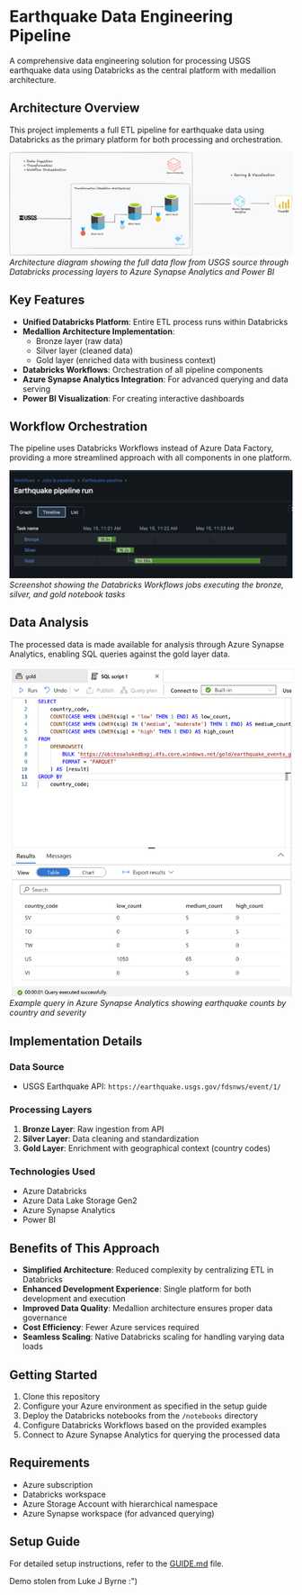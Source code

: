 # Earthquake Data Engineering Pipeline

A comprehensive data engineering solution for processing USGS earthquake data using Databricks as the central platform with medallion architecture.

## Architecture Overview

This project implements a full ETL pipeline for earthquake data using Databricks as the primary platform for both processing and orchestration.

![Architecture Diagram](./images/architecture_diagram.png)
*Architecture diagram showing the full data flow from USGS source through Databricks processing layers to Azure Synapse Analytics and Power BI*

## Key Features

- **Unified Databricks Platform**: Entire ETL process runs within Databricks
- **Medallion Architecture Implementation**: 
  - Bronze layer (raw data)
  - Silver layer (cleaned data)
  - Gold layer (enriched data with business context)
- **Databricks Workflows**: Orchestration of all pipeline components
- **Azure Synapse Analytics Integration**: For advanced querying and data serving
- **Power BI Visualization**: For creating interactive dashboards

## Workflow Orchestration

The pipeline uses Databricks Workflows instead of Azure Data Factory, providing a more streamlined approach with all components in one platform.

![Databricks Workflows](./images/databricks_workflows.png)
*Screenshot showing the Databricks Workflows jobs executing the bronze, silver, and gold notebook tasks*

## Data Analysis

The processed data is made available for analysis through Azure Synapse Analytics, enabling SQL queries against the gold layer data.

![Synapse Analytics Query](./images/synapse_query.png)
*Example query in Azure Synapse Analytics showing earthquake counts by country and severity*

## Implementation Details

### Data Source
- USGS Earthquake API: `https://earthquake.usgs.gov/fdsnws/event/1/`

### Processing Layers
1. **Bronze Layer**: Raw ingestion from API
2. **Silver Layer**: Data cleaning and standardization
3. **Gold Layer**: Enrichment with geographical context (country codes)

### Technologies Used
- Azure Databricks
- Azure Data Lake Storage Gen2
- Azure Synapse Analytics
- Power BI

## Benefits of This Approach

- **Simplified Architecture**: Reduced complexity by centralizing ETL in Databricks
- **Enhanced Development Experience**: Single platform for both development and execution
- **Improved Data Quality**: Medallion architecture ensures proper data governance
- **Cost Efficiency**: Fewer Azure services required
- **Seamless Scaling**: Native Databricks scaling for handling varying data loads

## Getting Started

1. Clone this repository
2. Configure your Azure environment as specified in the setup guide
3. Deploy the Databricks notebooks from the `/notebooks` directory
4. Configure Databricks Workflows based on the provided examples
5. Connect to Azure Synapse Analytics for querying the processed data

## Requirements

- Azure subscription
- Databricks workspace
- Azure Storage Account with hierarchical namespace
- Azure Synapse workspace (for advanced querying)

## Setup Guide

For detailed setup instructions, refer to the [GUIDE.md](./guide.md) file.

Demo stolen from Luke J Byrne :")

